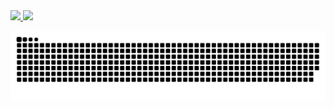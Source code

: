 <div>
<a href="https://github.com/Or1x">
<img height="180em" src="https://github-readme-stats.vercel.app/api/top-langs/?username=Or1x&layout=compact&langs_count=7&theme=dracula"/>
<img height="180em" src="https://github-readme-stats.vercel.app/api?username=Or1x&show_icons=true&theme=dracula&include_all_commits=true&count_private=true"/>
</div>

![Snake animation](https://github.com/Or1x/Or1x/blob/output/github-contribution-grid-snake.svg)
